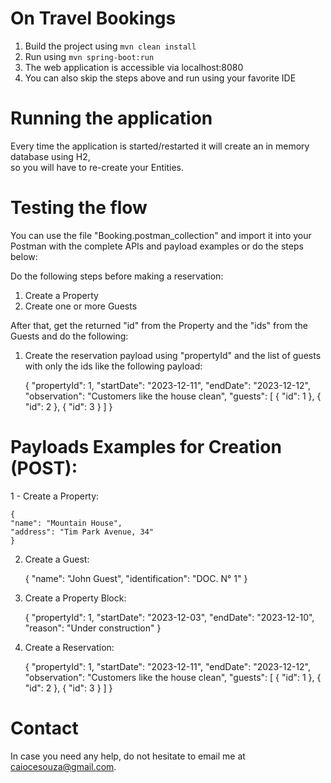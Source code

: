 

# On Travel Bookings

1. Build the project using `mvn clean install`
2. Run using `mvn spring-boot:run` 
3. The web application is accessible via localhost:8080
4. You can also skip the steps above and run using your favorite IDE

# Running the application

Every time the application is started/restarted it will create an in memory database using H2,  
so you will have to re-create your Entities.

# Testing the flow #

You can use the file "Booking.postman_collection" and import it into your Postman with the complete APIs 
and payload examples or do the steps below:

Do the following steps before making a reservation:

1. Create a Property
2. Create one or more Guests 

After that, get the returned "id" from the Property and the "ids" from the Guests and do the following:

1. Create the reservation payload using "propertyId" and the list of guests with only the ids like the following payload:
	
	{
    "propertyId": 1,
    "startDate": "2023-12-11",
    "endDate": "2023-12-12",
    "observation": "Customers like the house clean",
    "guests": [
        {
            "id": 1
        },
        {
            "id": 2
        },
        {
            "id": 3
        }
    ]
}


# Payloads Examples for Creation (POST):

1 - Create a Property:

	{
    "name": "Mountain House",
    "address": "Tim Park Avenue, 34"
    }

2. Create a Guest:

	{
    "name": "John Guest",
    "identification": "DOC. N° 1"
    }

3. Create a Property Block:

	{
    "propertyId": 1,
    "startDate": "2023-12-03",
    "endDate": "2023-12-10",
    "reason": "Under construction"
}

4. Create a Reservation:

	{
    "propertyId": 1,
    "startDate": "2023-12-11",
    "endDate": "2023-12-12",
    "observation": "Customers like the house clean",
    "guests": [
        {
            "id": 1
        },
        {
            "id": 2
        },
        {
            "id": 3
        }
    ]
}


# Contact

In case you need any help, do not hesitate to email me at caiocesouza@gmail.com.







